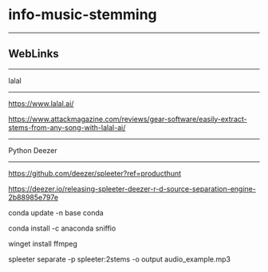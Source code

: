 # info-music-stemming

--------
WebLinks
--------

****************************
lalal
****************************

https://www.lalal.ai/

https://www.attackmagazine.com/reviews/gear-software/easily-extract-stems-from-any-song-with-lalal-ai/


****************************
Python Deezer
****************************

https://github.com/deezer/spleeter?ref=producthunt

https://deezer.io/releasing-spleeter-deezer-r-d-source-separation-engine-2b88985e797e

conda update -n base conda

conda install -c anaconda sniffio

winget install ffmpeg

spleeter separate -p spleeter:2stems -o output audio_example.mp3

